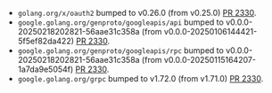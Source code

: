 * `golang.org/x/oauth2` bumped to v0.26.0 (from v0.25.0) [PR 2330](https://github.com/provenance-io/provenance/pull/2330).
* `google.golang.org/genproto/googleapis/api` bumped to v0.0.0-20250218202821-56aae31c358a (from v0.0.0-20250106144421-5f5ef82da422) [PR 2330](https://github.com/provenance-io/provenance/pull/2330).
* `google.golang.org/genproto/googleapis/rpc` bumped to v0.0.0-20250218202821-56aae31c358a (from v0.0.0-20250115164207-1a7da9e5054f) [PR 2330](https://github.com/provenance-io/provenance/pull/2330).
* `google.golang.org/grpc` bumped to v1.72.0 (from v1.71.0) [PR 2330](https://github.com/provenance-io/provenance/pull/2330).
